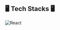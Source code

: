 ## 🖥 Tech Stacks 🖥

<img alt="React" src="https://img.shields.io/badge/React-#61DAFB.svg?&style=for-the-badge&logo=React&logoColor=white"/>
<!--
**PineDelo/PineDelo** is a ✨ _special_ ✨ repository because its `README.md` (this file) appears on your GitHub profile.

Here are some ideas to get you started:

- 🔭 I’m currently working on ...
- 🌱 I’m currently learning ...
- 👯 I’m looking to collaborate on ...
- 🤔 I’m looking for help with ...
- 💬 Ask me about ...
- 📫 How to reach me: ...
- 😄 Pronouns: ...
- ⚡ Fun fact: ...
-->
